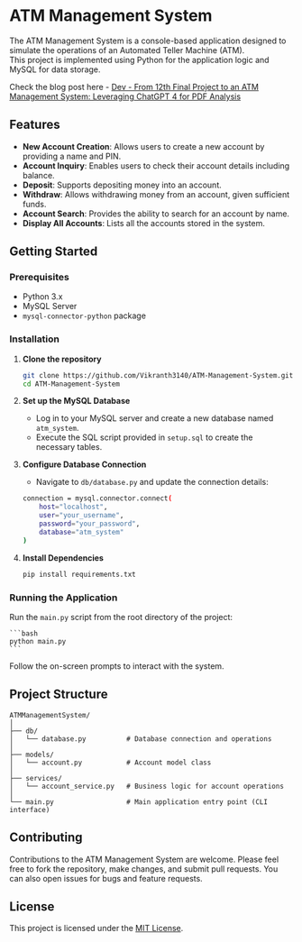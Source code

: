 # ATM Management System

The ATM Management System is a console-based application designed to simulate the operations of an Automated Teller Machine (ATM).
<br>
This project is implemented using Python for the application logic and MySQL for data storage.

Check the blog post here - [Dev - From 12th Final Project to an ATM Management System: Leveraging ChatGPT 4 for PDF Analysis](https://dev.to/vikranth3140/from-12th-final-project-to-an-atm-management-system-leveraging-chatgpt-4-for-pdf-analysis-4n0d)

## Features

- **New Account Creation**: Allows users to create a new account by providing a name and PIN.
- **Account Inquiry**: Enables users to check their account details including balance.
- **Deposit**: Supports depositing money into an account.
- **Withdraw**: Allows withdrawing money from an account, given sufficient funds.
- **Account Search**: Provides the ability to search for an account by name.
- **Display All Accounts**: Lists all the accounts stored in the system.

## Getting Started

### Prerequisites

- Python 3.x
- MySQL Server
- `mysql-connector-python` package

### Installation

1. **Clone the repository**

    ```bash
    git clone https://github.com/Vikranth3140/ATM-Management-System.git
    cd ATM-Management-System
    ```

2. **Set up the MySQL Database**

    - Log in to your MySQL server and create a new database named `atm_system`.
    - Execute the SQL script provided in `setup.sql` to create the necessary tables.

3. **Configure Database Connection**

    - Navigate to `db/database.py` and update the connection details:

    ```bash
    connection = mysql.connector.connect(
        host="localhost",
        user="your_username",
        password="your_password",
        database="atm_system"
    )
    ```

4. **Install Dependencies**

    ```bash
    pip install requirements.txt
    ```

### Running the Application

Run the `main.py` script from the root directory of the project:

    ```bash
    python main.py
    ```

Follow the on-screen prompts to interact with the system.

## Project Structure

```
ATMManagementSystem/
│
├── db/
│   └── database.py          # Database connection and operations
│
├── models/
│   └── account.py           # Account model class
│
├── services/
│   └── account_service.py   # Business logic for account operations
│
└── main.py                  # Main application entry point (CLI interface)
```

## Contributing

Contributions to the ATM Management System are welcome. Please feel free to fork the repository, make changes, and submit pull requests. You can also open issues for bugs and feature requests.

## License

This project is licensed under the [MIT License](LICENSE.md).
